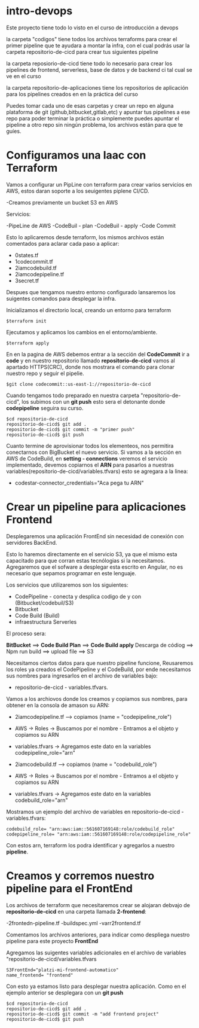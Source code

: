 # intro-devops

Este proyecto tiene todo lo visto en el curso de introducción a devops

la carpeta "codigos" tiene todos los archivos terraforms para crear el primer pipeline que te ayudara a montar la infra, con el cual podrás usar la carpeta repositorio-de-cicd para crear tus siguientes pipeline

la carpeta reposiorio-de-cicd tiene todo lo necesario para crear los pipelines de frontend, serverless, base de datos y de backend ci tal cual se ve en el curso

la carpeta repositorio-de-aplicaciones tiene los repositorios de aplicación para los pipelines creados en en la práctica del curso

Puedes tomar cada uno de esas carpetas y crear un repo en alguna plataforma de git (github,bitbucket,gitlab,etc) y apuntar tus pipelines a ese repo para poder terminar la práctica o simplemente puedes apuntar el pipeline a otro repo sin ningún problema, los archivos están para que te guíes.

# Configuramos una Iaac con Terraform

Vamos a configurar un PipLine con terraform para crear varios servicios en AWS, estos daran soporte a los seuigentes piplene CI/CD.

-Creamos previamente un bucket S3 en AWS

Servicios:

-PipeLine de AWS
-CodeBuil - plan
-CodeBuil - apply
-Code Commit

Esto lo aplicaremos desde terraform, los mismos archivos están comentados para aclarar cada paso a aplicar:
- 0states.tf
- 1codecommit.tf
- 2iamcodebuild.tf
- 2iamcodepipeline.tf
- 3secret.tf


Despues que tengamos nuestro entorno configurado lansaremos los suigentes comandos para desplegar la infra.

Inicializamos el directorio local, creando un entorno para terraform
```
$terraform init
```

Ejecutamos y aplicamos los cambios en el entorno/ambiente.
```
$terraform apply
```

En en la pagina de AWS debemos entrar a la sección del **CodeCommit** ir a **code** y en nuestro repositorio llamado **repositorio-de-cicd** vamos al apartado HTTPS(CRC), donde nos mostrara el comando para clonar nuestro repo y seguir el pipelie.

```
$git clone codecommit::us-east-1://repositorio-de-cicd
```

Cuando tengamos todo preparado en nuestra carpeta "repositorio-de-cicd", los subimos con un **git push** esto sera el 
detonante donde **codepipeline** seguira su curso.

```
$cd repositorio-de-cicd
repositorio-de-cicd$ git add .
repositorio-de-cicd$ git commit -m "primer push"
repositorio-de-cicd$ git push 
```

Cuanto termine de aprovisionar todos los elementeos, nos permitira conectarnos con BigBucket el nuevo servicio.
Si vamos a la sección en AWS de CodeBuild, en **setting - connections** veremos el servicio implementado, devemos copiarnos el **ARN** para pasarlos a nuestras variables(repositorio-de-cicd/variables.tfvars) esto se agregara a la linea:

- codestar-connector_credentials="Aca pega tu ARN"


# Crear un pipeline para aplicaciones Frontend

 Desplegaremos una aplicación FrontEnd sin necesidad de conexión con servidores BackEnd.

 Esto lo haremos directamente en el servicio S3, ya que el mismo esta capacitado para que corran estas tecnólogias si la necesitamos. Agregaremos que el sofware a desplegar esta escrito en Angular, no es necesario que sepamos programar en este lenguaje.

 Los servicios que utilizaremos son los siguientes:

 - CodePipeline - conecta y desplica codigo de y con (Bitbucket/codebuil/S3)
 - Bitbucket
 - Code Build (Build)
 - infraestructura Serverles


El proceso sera:

**BitBucket**       ==>  **Code Build Plan** ==> **Code Build apply**
Descarga de códiog  ==>  Npm run build       ==> upload file ==>  S3


Necesitamos ciertos datos para que nuestro pipeline funcione, 
Reusaremos los roles ya creados el CodePipeline y el CodeBuild, por ende necesitamos 
sus nombres para ingresarlos en el archivo de variables bajo:

- repositorio-de-cicd - variables.tfvars.

Vamos a los archiovos donde los creamos y copiamos sus nombres, para obtener en la consola de amason su ARN:

- 2iamcodepipeline.tf --> copiamos (name = "codepipeline_role")
- AWS -> Roles -> Buscamos por el nombre - Entramos a el objeto y copiamos su ARN
- variables.tfvars -> Agregamos este dato en la variables codepipeline_role="arn"

- 2iamcodebuild.tf --> copiamos (name = "codebuild_role")
- AWS -> Roles -> Buscamos por el nombre - Entramos a el objeto y copiamos su ARN
- variables.tfvars -> Agregamos este dato en la variables codebuild_role="arn"

Mostramos un ejemplo del archivo de variables en repositorio-de-cicd - variables.tfvars:

```
codebuild_role= "arn:aws:iam::561607169148:role/codebuild_role"
codepipeline_role= "arn:aws:iam::561607169148:role/codepipeline_role"
```

Con estos arn, terraform los podra identificar y agregarlos a nuestro **pipeline**.

# Creamos y corremos nuestro pipeline para el FrontEnd

Los archivos de terraform que necesitaremos crear se alojaran debvajo de **repositorio-de-cicd** en una carpeta llamada **2-frontend**:

-2frontedn-pipeline.tf
-buildspec.yml
-varr2frontend.tf

Comentamos los archivos anteriores, para indicar como despliega nuestro pipeline para este proyecto **FrontEnd**

Agregamos las suigentes variables adicionales en el archivo de variables "repositorio-de-cicd/variables.tfvars

```
S3FrontEnd="platzi-mi-frontend-automatico"
name_frontend= "frontend"
```

Con esto ya estamos listo para desplegar nuestra aplicación. Como en el ejemplo anterior se desplegara con un **git push**

```
$cd repositorio-de-cicd
repositorio-de-cicd$ git add .
repositorio-de-cicd$ git commit -m "add frontend project"
repositorio-de-cicd$ git push 
```